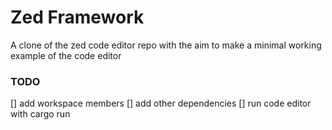 # Zed Framework

A clone of the zed code editor repo with the aim to make a minimal working example of the code editor

### TODO

[] add workspace members
[] add other dependencies
[] run code editor with cargo run
